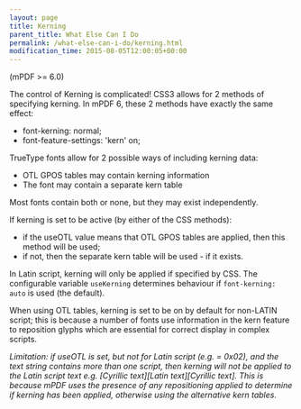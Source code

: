 ```yaml
---
layout: page
title: Kerning
parent_title: What Else Can I Do
permalink: /what-else-can-i-do/kerning.html
modification_time: 2015-08-05T12:00:05+00:00
---
```




<p>(mPDF &gt;= 6.0)</p>
<p>The control of Kerning is complicated! CSS3 allows for 2 methods of specifying kerning. In mPDF 6, these 2 methods have exactly the same effect:</p>
<ul>
<li>font-kerning: normal;</li>
<li>font-feature-settings: 'kern' on;</li>
</ul>
<p>TrueType fonts allow for 2 possible ways of including kerning data:</p>
<ul>
<li>OTL GPOS tables may contain kerning information</li>
<li>The font may contain a separate kern table</li>
</ul>
<p>Most fonts contain both or none, but they may exist independently.</p>
<p>If kerning is set to be active (by either of the CSS methods):</p>
<ul>
<li>if the useOTL value means that OTL GPOS tables are applied, then this method will be used;</li>
<li>if not, then the separate kern table will be used - if it exists.</li>
</ul>
<p>In Latin script, kerning will only be applied if specified by CSS. The configurable variable <code>useKerning</code> determines behaviour if <code>font-kerning: auto</code> is used (the default).</p>
<p>When using OTL tables, kerning is set to be on by default for non-LATIN script; this is because a number of fonts use information in the kern feature to reposition glyphs which are essential for correct display in complex scripts.</p>
<p><i>Limitation: if useOTL is set, but not for Latin script (e.g. = 0x02), and the text string contains more than one script, then kerning will not be applied to the Latin script text e.g. <span>[Cyrillic text][Latin text][Cyrillic text]</span>. This is because mPDF uses the presence of any repositioning applied to determine if kerning has been applied, otherwise using the alternative kern tables.</i></p>
